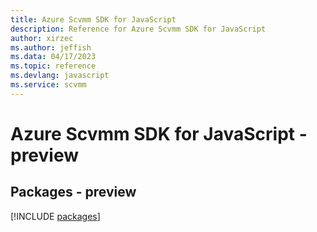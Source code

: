 ```yaml
---
title: Azure Scvmm SDK for JavaScript
description: Reference for Azure Scvmm SDK for JavaScript
author: xirzec
ms.author: jeffish
ms.data: 04/17/2023
ms.topic: reference
ms.devlang: javascript
ms.service: scvmm
---
```

# Azure Scvmm SDK for JavaScript - preview
## Packages - preview
[!INCLUDE [packages](scvmm-index.md)]